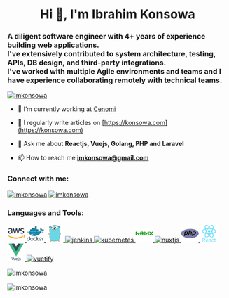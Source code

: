 <h1 align="center">Hi 👋, I'm Ibrahim Konsowa</h1>
<h3 align="left">A diligent software engineer with 4+ years of experience building web applications. <br/> I've extensively contributed to system architecture, testing, APIs, DB design, and third-party integrations. <br/> I've worked with multiple Agile environments and teams and I have experience collaborating remotely with technical teams.</h3>

<p align="left"> <a href="https://twitter.com/imkonsowa" target="blank"><img src="https://img.shields.io/twitter/follow/imkonsowa?logo=twitter&style=for-the-badge" alt="imkonsowa" /></a> </p>

- 🔭 I’m currently working at [Cenomi](https://cenomi.com)

- 📝 I regularly write articles on [https://konsowa.com](https://konsowa.com)

- 💬 Ask me about **Reactjs, Vuejs, Golang, PHP and Laravel**

- 📫 How to reach me **imkonsowa@gmail.com**

<h3 align="left">Connect with me:</h3>
<p align="left">
<a href="https://twitter.com/imkonsowa" target="blank"><img align="center" src="https://raw.githubusercontent.com/rahuldkjain/github-profile-readme-generator/master/src/images/icons/Social/twitter.svg" alt="imkonsowa" height="30" width="40" /></a>
<a href="https://linkedin.com/in/imkonsowa" target="blank"><img align="center" src="https://raw.githubusercontent.com/rahuldkjain/github-profile-readme-generator/master/src/images/icons/Social/linked-in-alt.svg" alt="imkonsowa" height="30" width="40" /></a>
</p>

<h3 align="left">Languages and Tools:</h3>
<p align="left"> <a href="https://aws.amazon.com" target="_blank" rel="noreferrer"> <img src="https://raw.githubusercontent.com/devicons/devicon/master/icons/amazonwebservices/amazonwebservices-original-wordmark.svg" alt="aws" width="40" height="40"/> </a> <a href="https://www.docker.com/" target="_blank" rel="noreferrer"> <img src="https://raw.githubusercontent.com/devicons/devicon/master/icons/docker/docker-original-wordmark.svg" alt="docker" width="40" height="40"/> </a> <a href="https://golang.org" target="_blank" rel="noreferrer"> <img src="https://raw.githubusercontent.com/devicons/devicon/master/icons/go/go-original.svg" alt="go" width="40" height="40"/> </a> <a href="https://www.jenkins.io" target="_blank" rel="noreferrer"> <img src="https://www.vectorlogo.zone/logos/jenkins/jenkins-icon.svg" alt="jenkins" width="40" height="40"/> </a> <a href="https://kubernetes.io" target="_blank" rel="noreferrer"> <img src="https://www.vectorlogo.zone/logos/kubernetes/kubernetes-icon.svg" alt="kubernetes" width="40" height="40"/> </a> <a href="https://www.nginx.com" target="_blank" rel="noreferrer"> <img src="https://raw.githubusercontent.com/devicons/devicon/master/icons/nginx/nginx-original.svg" alt="nginx" width="40" height="40"/> </a> <a href="https://nuxtjs.org/" target="_blank" rel="noreferrer"> <img src="https://www.vectorlogo.zone/logos/nuxtjs/nuxtjs-icon.svg" alt="nuxtjs" width="40" height="40"/> </a> <a href="https://www.php.net" target="_blank" rel="noreferrer"> <img src="https://raw.githubusercontent.com/devicons/devicon/master/icons/php/php-original.svg" alt="php" width="40" height="40"/> </a> <a href="https://reactjs.org/" target="_blank" rel="noreferrer"> <img src="https://raw.githubusercontent.com/devicons/devicon/master/icons/react/react-original-wordmark.svg" alt="react" width="40" height="40"/> </a> <a href="https://vuejs.org/" target="_blank" rel="noreferrer"> <img src="https://raw.githubusercontent.com/devicons/devicon/master/icons/vuejs/vuejs-original-wordmark.svg" alt="vuejs" width="40" height="40"/> </a> <a href="https://vuetifyjs.com/en/" target="_blank" rel="noreferrer"> <img src="https://bestofjs.org/logos/vuetify.svg" alt="vuetify" width="40" height="40"/> </a> </p>

<p><img align="center" src="https://github-readme-stats.vercel.app/api/top-langs?username=imkonsowa&show_icons=true&locale=en&layout=compact" alt="imkonsowa" /></p>

<p><img align="center" src="https://github-readme-streak-stats.herokuapp.com/?user=imkonsowa&" alt="imkonsowa" /></p>
